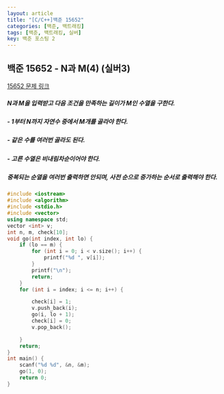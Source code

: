 ```yaml
---
layout: article
title: "[C/C++]백준 15652"
categories: [백준, 백트래킹]
tags: [백준, 백트래킹, 실버]
key: 백준 포스팅 2
---
```

## 백준 15652 - N과 M(4) (실버3)

[15652 문제 링크](https://www.acmicpc.net/problem/15652)

#####  N과 M을 입력받고 다음 조건을 만족하는 길이가 M인 수열을 구한다.

##### - 1부터 N까지 자연수 중에서 M개를 골라야 한다.

##### - 같은 수를 여러번 골라도 된다.

##### - 고른 수열은 비내림차순이어야 한다.

#####  중복되는 순열을 여러번 출력하면 안되며, 사전 순으로 증가하는 순서로 출력해야 한다.

```cpp
#include <iostream>
#include <algorithm>
#include <stdio.h>
#include <vector>
using namespace std;
vector <int> v;
int n, m, check[10];
void go(int index, int lo) {
	if (lo == m) {
		for (int i = 0; i < v.size(); i++) {
			printf("%d ", v[i]);
		}
		printf("\n");
		return;
	}
	for (int i = index; i <= n; i++) {

		check[i] = 1;
		v.push_back(i);
		go(i, lo + 1);			
		check[i] = 0;
		v.pop_back();

	}
	return;
}
int main() {
	scanf("%d %d", &n, &m);
	go(1, 0);
	return 0;
}
```